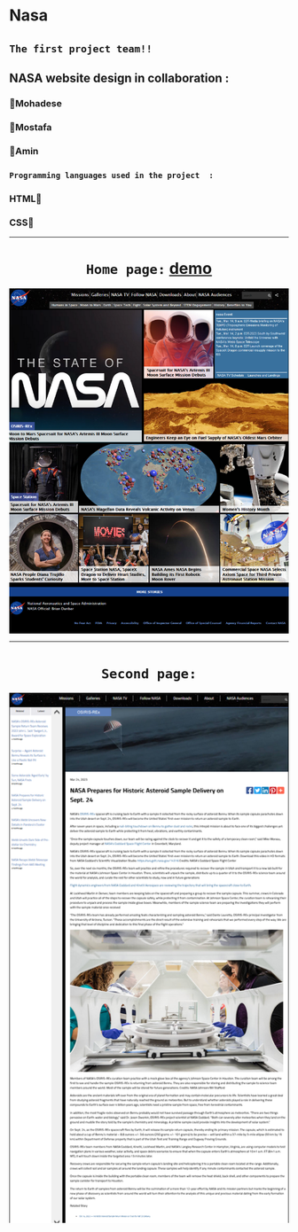# Nasa

## `The first project team!!`

## NASA website design in collaboration :


### 🔵Mohadese

### 🔵Mostafa

### 🔵Amin

### `Programming languages ​​used in the project  :`

### HTML🧡
### CSS💚

<center>
  
<hr>
  
# `Home page:` [demo](https://kmohadesek.github.io/NASA.org-Project/)
<img align="center" alt="Coding" width="" src="./image/Screenshot 2024-10-15 105033.png">

<hr>

# `Second page:`
<img align="center" alt="Coding" width="" src="./image/Screenshot 2024-10-15 105221.2.png">



